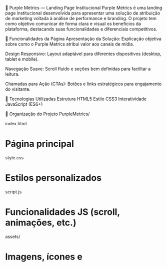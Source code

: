 💜 Purple Metrics — Landing Page Institucional
Purple Metrics é uma landing page institucional desenvolvida para apresentar uma solução de atribuição de marketing voltada à análise de performance e branding. O projeto tem como objetivo comunicar de forma clara e visual os benefícios da plataforma, destacando suas funcionalidades e diferenciais competitivos.

🧩 Funcionalidades da Página
Apresentação da Solução: Explicação objetiva sobre como o Purple Metrics atribui valor aos canais de mídia.

Design Responsivo: Layout adaptável para diferentes dispositivos (desktop, tablet e mobile).

Navegação Suave: Scroll fluido e seções bem definidas para facilitar a leitura.

Chamadas para Ação (CTAs): Botões e links estratégicos para engajamento do visitante.

🚀 Tecnologias Utilizadas
Estrutura	HTML5
Estilo	CSS3
Interatividade	JavaScript (ES6+)

📁 Organização do Projeto
PurpleMetrics/

index.html        
# Página principal

style.css
# Estilos personalizados

script.js
# Funcionalidades JS (scroll, animações, etc.)

assets/
# Imagens, ícones e 
